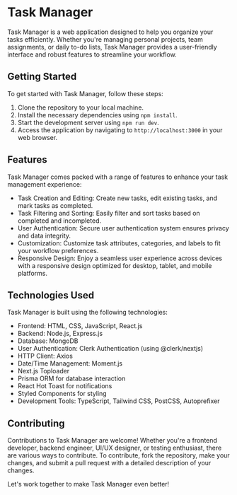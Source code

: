 # Task Manager

Task Manager is a web application designed to help you organize your tasks efficiently. Whether you're managing personal projects, team assignments, or daily to-do lists, Task Manager provides a user-friendly interface and robust features to streamline your workflow.

## Getting Started

To get started with Task Manager, follow these steps:

1. Clone the repository to your local machine.
2. Install the necessary dependencies using `npm install`.
3. Start the development server using `npm run dev`.
4. Access the application by navigating to `http://localhost:3000` in your web browser.

## Features

Task Manager comes packed with a range of features to enhance your task management experience:

- Task Creation and Editing: Create new tasks, edit existing tasks, and mark tasks as completed.
- Task Filtering and Sorting: Easily filter and sort tasks based on completed and incompleted.
- User Authentication: Secure user authentication system ensures privacy and data integrity.
- Customization: Customize task attributes, categories, and labels to fit your workflow preferences.
- Responsive Design: Enjoy a seamless user experience across devices with a responsive design optimized for desktop, tablet, and mobile platforms.


## Technologies Used

Task Manager is built using the following technologies:

- Frontend: HTML, CSS, JavaScript, React.js
- Backend: Node.js, Express.js
- Database: MongoDB
- User Authentication: Clerk Authentication (using @clerk/nextjs)
- HTTP Client: Axios
- Date/Time Management: Moment.js
- Next.js Toploader
- Prisma ORM for database interaction
- React Hot Toast for notifications
- Styled Components for styling
- Development Tools: TypeScript, Tailwind CSS, PostCSS, Autoprefixer

## Contributing

Contributions to Task Manager are welcome! Whether you're a frontend developer, backend engineer, UI/UX designer, or testing enthusiast, there are various ways to contribute. To contribute, fork the repository, make your changes, and submit a pull request with a detailed description of your changes.

Let's work together to make Task Manager even better!
